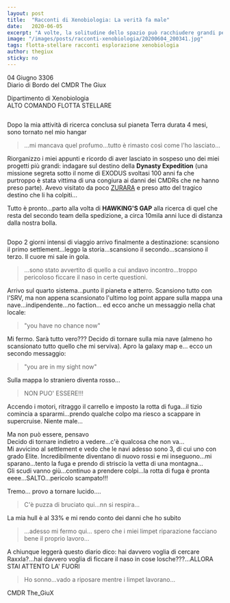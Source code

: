 ```yaml
---
layout: post
title:  "Racconti di Xenobiologia: La verità fa male"
date:   2020-06-05
excerpt: "A volte, la solitudine dello spazio può racchiudere grandi pericoli. Un racconto emozionante, dal diario di bordo del nostro scienziato The Giux"
image: "/images/posts/racconti-xenobiologia/20200604_200341.jpg"
tags: flotta-stellare racconti esplorazione xenobiologia
author: thegiux
sticky: no
---
```

<div class="box alt">
<p>04 Giugno 3306<br>
Diario di Bordo del CMDR The Giux</p>

<p>Dipartimento di Xenobiologia<br>
ALTO COMANDO FLOTTA STELLARE</p>
</div>

<span class="image fit"><img src="/images/Elite-Division-png.png" alt=""></span>

Dopo la mia attività di ricerca conclusa sul pianeta Terra durata 4 mesi, sono tornato nel mio hangar

> ...mi mancava quel profumo...tutto è rimasto così come l'ho lasciato...

Riorganizzo i miei appunti e ricordo di aver lasciato in sospeso uno dei miei progetti più grandi: indagare sul destino della **Dynasty Expedition** (una missione segreta sotto il nome di EXODUS svoltasi 100 anni fa che purtroppo è stata vittima di una congiura ai danni dei CMDRs che ne hanno preso parte). Avevo visitato da poco [ZURARA](/blog/avvicinamento-zurara/) e preso atto del tragico destino che li ha colpiti...

Tutto è pronto...parto alla volta di **HAWKING'S GAP** alla ricerca di quel che resta del secondo team della spedizione, a circa 10mila anni luce di distanza dalla nostra bolla.

<div class="box alt">
    <div class="row 50% uniform">
        <div class="6u"><span class="image fit"><a href="/images/posts/racconti-xenobiologia/RNFetchBlobTmp_p2ogsbtpdi8kovwrxb94i8.jpg"><img src="{{ "/images/posts/racconti-xenobiologia/RNFetchBlobTmp_p2ogsbtpdi8kovwrxb94i8.jpg" | prepend:site.baseurl }}" alt="" /></a></span></div>
        <div class="6u$"><span class="image fit"><a href="/images/posts/racconti-xenobiologia/RNFetchBlobTmp_2y57w0e77l7z2ami5n65d.jpg"><img src="{{ "/images/posts/racconti-xenobiologia/RNFetchBlobTmp_2y57w0e77l7z2ami5n65d.jpg" | prepend:site.baseurl }}" alt="" /></a></span></div>
    </div>
</div>

Dopo 2 giorni intensi di viaggio arrivo finalmente a destinazione: scansiono il primo settlement...leggo la storia...scansiono il secondo...scansiono il terzo. Il cuore mi sale in gola.

> ...sono stato avvertito di quello a cui andavo incontro...troppo pericoloso ficcare il naso in certe questioni.

Arrivo sul quarto sistema...punto il pianeta e atterro. Scansiono tutto con l'SRV, ma non appena scansionato l'ultimo log point appare sulla mappa una nave...indipendente...no faction... ed ecco anche un messaggio nella chat locale:

> "you have no chance now"

Mi fermo. Sarà tutto vero??? Decido di tornare sulla mia nave (almeno ho scansionato tutto quello che mi serviva). Apro la galaxy map e... ecco un secondo messaggio:

> "you are in my sight now"

Sulla mappa lo straniero diventa rosso...

> NON PUO' ESSERE!!!

Accendo i motori, ritraggo il carrello e imposto la rotta di fuga...il tizio comincia a spararmi...prendo qualche colpo ma riesco a scappare in supercruise. Niente male...

Ma non può essere, pensavo<br>
Decido di tornare indietro a vedere...c'è qualcosa che non va...<br>
Mi avvicino al settlement e vedo che le navi adesso sono 3, di cui uno con grado Elite. Incredibilmente diventano di nuovo rossi e mi inseguono...mi sparano...tento la fuga e prendo di striscio la vetta di una montagna...<br>
Gli scudi vanno giù...continuo a prendere colpi...la rotta di fuga è pronta eeee...SALTO...pericolo scampato!!!

Tremo... provo a tornare lucido....

> C'è puzza di bruciato qui...nn si respira...

La mia hull è al 33% e mi rendo conto dei danni che ho subito

> ...adesso mi fermo qui... spero che i miei limpet riparazione facciano bene il proprio lavoro...

A chiunque leggerà questo diario dico: hai davvero voglia di cercare Raxxla?...hai davvero voglia di ficcare il naso in cose losche???...ALLORA STAI ATTENTO LA' FUORI

> Ho sonno...vado a riposare mentre i limpet lavorano...

CMDR The_GiuX

<span class="image fit"><img src="/images/Elite-Division-png.png" alt=""></span>